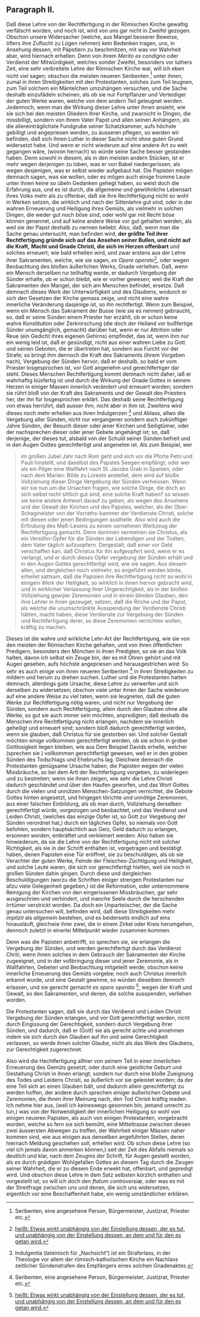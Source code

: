 
<!-- Seite 278 -->
Paragraph II.
-------------

Daß diese Lehre von der Rechtfertigung
in der Römischen Kirche gewaltig verfälscht worden,
und noch ist, wird von uns gar nicht in Zweifel gezogen.
Obschon unsere Widersacher (welche, aus Mangel besserer
Beweise, öfters ihre Zuflucht zu Lügen nehmen)
kein Bedenken tragen, uns, in Ansehung dessen,
mit Päpstlern zu beschmitzen, mit was vor Wahrheit
aber, wird hiernach erhellen. Denn von ihrem *Merito*
*ex condigno* oder Verdienst der Mitwürdigkeit,
welches sonder Zweifel, besonders vor luthers Zeit,
eine sehr verbreitete Lehre der Römischen Kirche war, will
ich eben nicht viel sagen; obschon die meisten neueren
Seribenten [^b_07_02_01] unter ihnen, zumal in ihren Streitigkeiten
mit den Protestanten, solches zum Teil leugnen, zum
Teil solchem ein Mäntelchen umzuhängen versuchen, und
die Sache deshalb einzufädeln scheinen, als ob sie nur Fortpflanzer
und Verteidiger der guten Werke waren,
welche von dem andern Teil geleugnet werden. Jedennoch,
wenn man die Wirkung dieser Lehre unter<!-- Seite 279 -->
ihnen ansieht, wie sie sich bei den meisten Gliedern ihrer
Kirche, und zwarnicht in Dingen, die missbilligt,
sondern von ihrem Vater Papst und allen seinen Anhängern,
als die allereinträglichste Fundgrube seiner
Schatzkammer, aufs höchste gebilligt und angepriesen
werden, zu äusseren pflegen, so werden wir befinden,
daß sich ihnen Luther in dieser Sache nicht ohne guten
Grund widersetzt habe. Und wenn er nicht wiederum
auf eine andere Art zu weit gegangen wäre, (wovon
hernach) so würde seine Sache besser gestanden haben.
Denn sowohl in diesem, als in den meisten andern
Stücken, ist er mehr wegen derjenigen zu loben,
was er von Babel niedergerissen, als wegen desjenigen,
was er selbst wieder aufgebaut hat. Die Papisten
mögen demnach sagen, was sie wollen, oder es mögen
auch einige fromme Leute unter ihnen keine so übeln Gedanken
gehegt haben, so weist doch die Erfahrung aus,
und es ist durch, die allgemeine und gewöhnliche Lebensart
ihres Volks mehr als zu offenbar, daß sie ihre
Rechtfertigung nicht so wohl in Werken setzen, die
wirklich und nach der Sittenlehre gut sind, oder in der
wahren Erneuerung und Heiligung ihres Gemüts, als
vielmehr in solchen Dingen, die weder gut noch böse sind,
oder wohl gar mit Recht böse können genennet, und auf
keine andere Weise vor gut gehalten werden, als weil sie
der Papst deshalb zu nennen beliebt. Also, daß, wenn
man die Sache genau untersucht, man befinden wird,
**der größte Teil ihrer Rechtfertigung gründe sich auf**
**das Ansehen seiner Bullen, und nicht auf die Kraft,**
**Macht und Gnade Christi, die sich im Herzen offenbart**
und solches erneuert; wie bald erhellen wird, und
zwar erstens aus der Lehre ihrer Sakramenten, welche,
wie sie sagen, *ex Opere operato*[^b_07_02_02], oder wegen Beobachtung
des bloßen äußerlichen Werks, Gnade
verleihen. Daß, wenn ein Mensch derselben rur
teilhaftig werde, er dadurch Vergebung der Sünder<!-- Seite 280 -->
erhalte, ob er schon bleibt, wie er vorher gewesen;
weil die Kraft der Sakramenten den Mangel, der sich
am Menschen befindet, ersetze. Daß demnach dieses
Werk der Unterwürfigkeit und des Glaubens, wodurch
er sich den Gesetzen der Kirche gemass zeige, und nicht
eine wahre innerliche Veränderung dasjenige ist, so ihn
rechtfertigt. Wenn zum Beispiel, wenn ein Mensch das
Sakrament der Busse (wie sie es nennen) gebraucht,
so, daß er seine Sünden einem Priester her erzählt, ob
er schon keine wahre Konstitution oder Zerknirschung
(die doch der Heiland vor bußfertige Sünder unumgänglich,
gemacht) darüber hat, wenn er nur Attrition
oder Reue (ein Gedicht ihres eigenen Gehirns) empfindet,
das ist, wenn ihm nur ein wenig leid ist, daß er gesündigt,
nicht aus einer wahren Liebe zu Gott und seinen
Geboten, die er übertreten hat, sondern aus
Furcht vor der Strafe; so bringt ihm dennoch die
Kraft des Sakraments (ihrem Vorgeben nach), Vergebung
der Sünden hervor; daß er deshalb, so bald er
vom Priester losgesprochen ist, vor Gott angenehm
und gerechtfertiger dar steht. Dieses Menschen Rechtfertigung
kommt demnach nicht daher, iaß er wahrhaftig
büsfertig ist und durch die Wirkung der Gnade
Gottes in seinem Herzen in einiger Massen innerlich
verändert und erneuert worden; sondern sie rührt
bloß von der Kraft des Sakraments und der Gewalt
des Priesters her, der ihn für losgesprochen erklärt.
Das deshalb seine Rechtfertigung von etwas herrührt,
daß ausser ihm, nicht aber in ihm ist. Zweitens wird
dieses noch mehr erhellen aus ihren Indulgenzen [^b_07_02_03] und Ablass,
allwo die Vergebung aller Sünden, nicht nur vergangener
sondern auch zukünftiger Jahre Sünden,
der Besuch dieser oder jener Kirchen und Seiligtümer,
oder der nachsprechen dieser oder jener Gebete
angehängt ist; so, daß derjenige, der dieses tut,
alsbald von der Schuld seiner Sünden befreit und in<!-- Seite 282 -->
den Augen Gottes gerechtfertigt und angenehm ist.
Als zum Beispiel, wer

> im großen Jubel Jahr
> nach Rom geht und sich vor die Pforte Petri und
> Pauli hinstellt, und daselbst des Papstes Seegen
> empfängt; oder wer als ein Pilger eine Wallfahrt
> nach St. Jacobs Grab in Spanien, oder nach
> dem Marien: Bilde zu Loresto anstellet, dem
> wird auf bloße Vollziehung dieser Dinge Vergebung
> der Sünden verheissen. Wenn wir sie nun
> um die Ursachen fragen, wie solche Dinge, die doch
> an sich selbst nicht sittlich gut sind, eine solche Kraft
> haben? so wissen sie keine andere Antwort darauf
> zu geben, als wegen des Ansehens und der Gewalt
> der Kirchen und des Papstes, welcher, als
> der Ober-Schagineister von der Vorraths-kammer
> der Verdienste Christi, solche mit diesen oder
> jenen Bedingungen austheile. Also wird auch die
> Erfindung des Meß-Lesens zu einem vornehmen
> Werkzeug der Rechtfertigung gemacht. Denn
> darinnen vermeinen sie Christus, als ein Versöhn-Opfer
> für die Sünden der Lebendigen und der Todten,
> dem Vater täglich aufzuopfern. Dergestalt,
> daß einer vor Geld verschaffen kan, daß Christus
> für ihn aufgeopfert wird, wenn er es verlangt, und
> er durch dieses Opfer vergebung der Sünden erhält
> und in den Augen Gottes gerechtfertigt wird, wie
> sie sagen. Aus diesem allen, und dergleichen noch
> vielmehr, so angeführt werden könte, erheilet sattsam,
> daß die Papisien ihre Rechtfertigung nicht so
> wohl in einigein Werk der Heiligkeit, so wirklich
> in ihnen hervor gebracht wird, und in wirklicher
> Verlassung ihrer Ungerechtigkeit, als in der bloßen
> Vollziehung gewijier Zeremonien und in einein blinden
> Glauben, den ihre Lehrer in ihren gezeuget,
> setzen, daß die Rirche und der Papst, als welche
> die unumschränkte Ausspendung der Verdienste Christi<!-- Seite 282 -->
> hätten, macht haben, diese Verdienste zur Vergebung
> der Sünden und Rechtfertigung derer, so
> diese Zeremonien verrichten wollen, kräftig zu machen.

Dieses ist die wahre und wirkliche Lehr-Art
der Rechtfertigung, wie sie von den meisten der
Römischen Kirche gehalten, und von ihren öffentlichen
Predigern, besonders den Mönchen in ihren
Predigten, so sie an das Volk halten, davon ich selbst
ein Zeuge bin, der es mit Ohren gehört und mit Augen
gesehen, aufs höchste angepriesen und herausgestrichen
wird: So sehr es auch einige von ihren neueren
Seribenten [^b_07_02_01] in ihren Streitigkeiten zu mildern und
herum zu drehen suchen. Luther und die Protestanten
hatten demnach, allerdings gute Ursache, diese
Lehre zu verwerfen und sich derselben zu widersetzen;
obschon viele unter ihnen der Sache wiederum auf eine
andere Weise zu viel taten, wenn sie leugneten,
daß die guten Werke zur Rechtfertigung nötig
waren, und nicht nur Vergebung der Sünden,
sondern auch Rechtfertigung, allein durch den
Glauben ohne alle Werke, so gut sie auch immer
sein möchten, anpredigten; daß deshalb die Menschen
ihre Rechtfertigung nicht erlangen, nachdem sie innerlich
geheiligt und erneuert sind; sondern bloß dadurch
gerechtfertigt werden, wenn sie glauben, daß Christus
für sie gestorben sei. Und solcher Gestalt möchten
einige vollkommen gerechtfertigt werden, ob sie
schon in grober Gottlosigkeit liegen bleiben, wie aus
Dem Beispiel Davids erhelle, welcher (sprechen sie )
vollkommen gerechtfertigt gewesen, weil er in den groben
Sünden des Todschlags und Ehebruchs lag.
Gleichwie demnach die Protestanten genügsame Ursache
haben, die Papisten wegen der vielen Missbräuche,
so bei dem Artl der Rechtfertigung vorgeben,
zu widerlegen und zu bestreiten; wenn sie ihnen zeigen,
wie sehr die Lehre Christi dadurch geschändet und über<!-- Seite 283 -->
den Haufen geworfen, und das Wort Gottes durch die
vielen und unnützen Menschen-Satzungen vernichtet,
die Gebote Gottes hinten angesetzt, und hingegen
törichte und unnötige Zeremonien, aus einer falschen
Einbildung, als ob man durch, Vollziehung derselben
gerechtfertigt würde, vorgezogen und beobachtet, und
das Verdienst und Leiden Christi, (welches das einzige
Opfer ist, so Gott zur Vergebung der Sünden
verordnet hat,) durch ein tägliches Opfer, so niemals
von Gott befohlen, sondern hauptsächlich aus Geiz,
Geld dadurch zu erlangen, ersonnen worden,
entkräftet und verkleinert werden: Also haben sie hinwiederum,
da sie die Lehre von der Rechtfertigung
nicht mit solcher Richtigkeit, als sie in der Schrift enthalten
ist, vorgetragen und bestätigt haben, denen
Papisten eine Tür eröffnet, sie zu beschuldigen, als
ob sie Verachter der guten Werke, Feinde der Fleisches-Züchtigung
und Heiligkeit, und solche Leute waren,
die sich vor gerechtfertigt hielten, weil sie noch
in großen Sünden dahin gingen. Durch diese und
dergleichen Beschuldigungen (worzu die Schriften einiger
strengen Protestanten nur allzu viele Gelegenheit
gegeben,) ist die Reformation, oder unternommene
Reinigung der Kirchen von den eingerissenen
Missbräuchen, gar sehr ausgeschrien und verhindert,
und manche Seele durch die herschenden Irrtümer
verstrickt worden. Da doch ein Unparteiischer, der
die Sache genau untersuchen will, befinden wird, daß
diese Streitigkeiten mehr *implizit* als *allgemein* bestehen,
und es beiderseits endlich auf eins hinausläuft,
gleichwie ihrer zwei, die in einem Zirkel oder Kreis
herumgehen, dennoch zuletzt in einerlei Mittelpunkt
wieder zusammen kommen.

Denn was die Papisten anbetrifft, so sprechen sie,
sie erlangen die Vergebung der Sünden, und
werden gerechtfertigt durch das Verdienst Chriti,<!-- Seite 284 -->
wenn ihnen solches in dem Gebrauch der Sakramenten
der Kirche zugeeignet, und in der vollbringung
dieser und jener Zeremonie, als in Wallfahrten,
Gebeten und Beobachtung mitgeteilt
werde; obschon keine innerliche Erneuerung
des Gemüts vorgebe; noch auch Christus innerlich
erkannt wurde, und eine Gestalt gewinne,
so würden dieselben dennoch erlassen, und sie gerecht
gemacht *ex opere operato* [^b_07_02_02], wegen der Kraft
und Gewalt, so den Sakramenten, und denen,
die solche ausspenden, verliehen worden.

Die Protestanten sagen, daß sie durch das Verdienst
und Leiden Christi Vergebung der Sünden
erlangen, und vor Gott gerechtfertigt werden,
nicht durch Eingissung der Gerechtigkeit,
sondern durch Vergebung ihrer Sünden, und
dadurch, daß er (Gott) sie als gerecht achte und annehmen
indem sie sich durch den Glauben auf ihn
und seine Gerechtigkeit verlassen, so werde ihnen
solcher Glaube, nicht als das Werk des Glaubens,
zur Gerechtigkeit zugerechnet.

Also wird die Hechtfertigung allhier von seinem
Teil in einer innerlichen Erneuerung des Gemüts
gesetzt, oder durch eine geistliche Geburt und Gestaltung
Christi in ihnen erlangt; sondern nur durch eine
bloße Zueignung des Todes und Leidens Christi, so
äußerlich vor sie geleistet worden; da der eine Teil
sich an einen Glauben bält, und dadurch allein gerechtfertigt
zu werden hoffen, der andere durch sprechen
einiger äußerlichen Gebete und Zeremonien, die ihnen
ihrer Meinung nach, den Tod Christi kräftig maden.
Ich nehme hier aus, (weil ich keineswegs gesonnen
bin, jemand unrecht zu tun,) was von der Notwendigkeit
der innerlichen Heiligung so wohl von einigen
neueren Papisten, als auch von einigen Protestanten,
vorgebracht worden, welche so fern sie sich bemüht,<!-- Seite 285 -->
eine Mitteltrasse zwischen diesen zwei äussersten Abwegen
zu treffen, der Wahrheit einiger Mässen naher
kommen sind, wie aus einigen aus denselben angeführten
Stellen, deren hiernach Meldung geschehen soll, erhellen
wird. Ob schon diese Lehre (so viel ich jemals davon
anmerken können,) seit der Zeit des Abfalls niemals
so deutlich und klar, nach dem Zeugnis der
Schrift, für Augen gestellt worden, als es durch gnädigen
Wohlgefallen Gottes an diesem Tag durch die
Zeugen seiner Wahrheit, die er zu diesem Ende erwekt
hat, offenbart, und gepredigt wird. Und obschon
diese Lehre in dem Satz selbsten kürzlich enthalten
und vorgestellt ist; so will ich doch den *ftatum controversiæ,*
oder was es mit der Streitfrage zwischen
uns und denen, die sich uns widersetzen, eigentlich vor
eine Beschaffenheit habe, ein wenig umständlicher erklären.

<!-- Fussnoten -->

[^b_07_02_01]: Seribenten, eine angesehene Person, Bürgermeister, Justizrat, Priester etc.
[^b_07_02_02]: [heißt: Etwas wirkt unabhängig von der Einstellung dessen, der es tut, und unabhängig von der Einstellung dessen, an dem und für den es getan wird.](https://de.wikipedia.org/wiki/Ex_opere_operato)
[^b_07_02_03]: Indulgentia (lateinisch für „Nachsicht“) ist ein Straferlass, in der Theologie vor allem der römisch-katholischen Kirche ein Nachlass zeitlicher Sündenstrafen des Empfängers eines solchen Gnadenaktes.